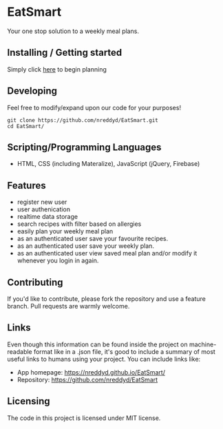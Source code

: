 # EatSmart

Your one stop solution to a weekly meal plans.

## Installing / Getting started

Simply click [here](https://nreddyd.github.io/EatSmart/) to begin planning

## Developing

Feel free to modify/expand upon our code for your purposes!

```shell
git clone https://github.com/nreddyd/EatSmart.git
cd EatSmart/
```

## Scripting/Programming Languages

- HTML, CSS (including Materalize), JavaScript (jQuery, Firebase)

## Features

- register new user
- user authenication
- realtime data storage
- search recipes with filter based on allergies
- easily plan your weekly meal plan
- as an authenticated user save your favourite recipes.
- as an authenticated user save your weekly plan.
- as an authenticated user view saved meal plan and/or modify it whenever you login in again.  

## Contributing

If you'd like to contribute, please fork the repository and use a feature
branch. Pull requests are warmly welcome.

## Links

Even though this information can be found inside the project on machine-readable
format like in a .json file, it's good to include a summary of most useful
links to humans using your project. You can include links like:

- App homepage: https://nreddyd.github.io/EatSmart/
- Repository: https://github.com/nreddyd/EatSmart

## Licensing

The code in this project is licensed under MIT license.
